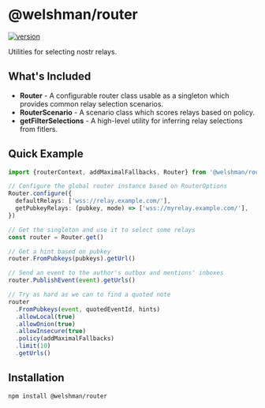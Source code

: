 # @welshman/router

[![version](https://badgen.net/npm/v/@welshman/router)](https://npmjs.com/package/@welshman/router)

Utilities for selecting nostr relays.

## What's Included

- **Router** - A configurable router class usable as a singleton which provides common relay selection scenarios.
- **RouterScenario** - A scenario class which scores relays based on policy.
- **getFilterSelections** - A high-level utility for inferring relay selections from fitlers.

## Quick Example

```typescript
import {routerContext, addMaximalFallbacks, Router} from '@welshman/router'

// Configure the global router instance based on RouterOptions
Router.configure({
  defaultRelays: ['wss://relay.example.com/'],
  getPubkeyRelays: (pubkey, mode) => ['wss://myrelay.example.com/'],
})

// Get the singleton and use it to select some relays
const router = Router.get()

// Get a hint based on pubkey
router.FromPubkeys(pubkeys).getUrl()

// Send an event to the author's outbox and mentions' inboxes
router.PublishEvent(event).getUrls()

// Try as hard as we can to find a quoted note
router
  .FromPubkeys(event, quotedEventId, hints)
  .allowLocal(true)
  .allowOnion(true)
  .allowInsecure(true)
  .policy(addMaximalFallbacks)
  .limit(10)
  .getUrls()
```

## Installation

```bash
npm install @welshman/router
```
